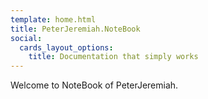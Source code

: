 ```yaml
---
template: home.html
title: PeterJeremiah.NoteBook
social:
  cards_layout_options:
    title: Documentation that simply works
---
```


Welcome to NoteBook of PeterJeremiah.
